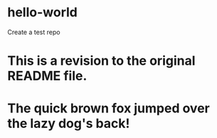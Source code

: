# hello-world
Create a test repo

# This is a revision to the original README file.
# The quick brown fox jumped over the lazy dog's back!
